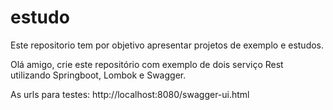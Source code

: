 # estudo
Este repositorio tem por objetivo apresentar projetos de exemplo e estudos.

Olá amigo,
crie este repositório com exemplo de dois serviço Rest utilizando Springboot, Lombok e Swagger.

As urls para testes:
http://localhost:8080/swagger-ui.html
